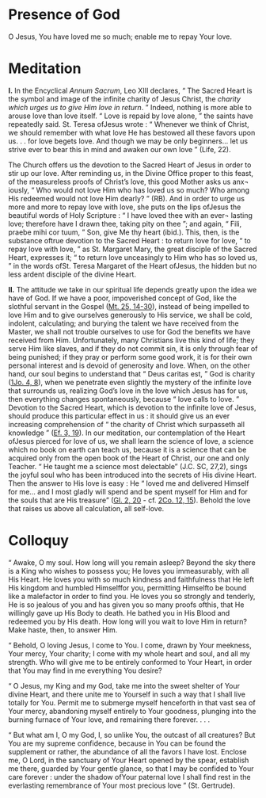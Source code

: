 # Presence of God

O Jesus, You have loved me so much; enable me to repay Your love.

# Meditation

**I.** In the Encyclical *Annum Sacrum*, Leo XIII declares, “ The Sacred Heart is the symbol and image of the infinite charity of Jesus Christ, the *charity which urges us to give Him love in return*. ” Indeed, nothing is more able to arouse love than love itself. “ Love is repaid by love alone, ” the saints have repeatedly said. St. Teresa ofJesus wrote : “ Whenever we think of Christ, we should remember with what love He has bestowed all these favors upon us. . . for love begets love. And though we may be only beginners... let us strive ever to bear this in mind and awaken our own love ” (Life, 22).

The Church offers us the devotion to the Sacred Heart of Jesus in order to stir up our love. After reminding us, in the Divine Office proper to this feast, of the measureless proofs of Christ’s love, this good Mother asks us anx¬ iously, “ Who would not love Him who has loved us so much? Who among His redeemed would not love Him dearly? ” (RB). And in order to urge us more and more to repay love with love, she puts on the lips ofJesus the beautiful words of Holy Scripture : “ I have loved thee with an ever¬ lasting love; therefore have I drawn thee, taking pity on thee ”; and again, “ Fili, praebe mihi cor tuum, ” Son, give Me thy heart (ibid.). This, then, is the substance oftrue devotion to the Sacred Heart : to return love for love, “ to repay love with love, ” as St. Margaret Mary, the great disciple of the Sacred Heart, expresses it; “ to return love unceasingly to Him who has so loved us, ” in the words ofSt. Teresa Margaret of the Heart ofJesus, the hidden but no less ardent disciple of the divine Heart.

**II.** The attitude we take in our spiritual life depends greatly upon the idea we have of God. If we have a poor, impoverished concept of God, like the slothful servant in the Gospel ([Mt. 25, 14-30](https://vulgata.online/bible/Mt.25?ed=DR2&vfn=DR2.Mt.25.14-30:vs)), instead of being impelled to love Him and to give ourselves generously to His service, we shall be cold, indolent, calculating; and burying the talent we have received from the Master, we shall not trouble ourselves to use for God the benefits we have received from Him. Unfortunately, many Christians live this kind of life; they serve Him like slaves, and if they do not commit sin, it is only through fear of being punished; if they pray or perform some good work, it is for their own personal interest and is devoid of generosity and love. When, on the other hand, our soul begins to understand that “ Deus caritas est, ” God is charity ([1Jo. 4, 8](https://vulgata.online/bible/1Jo.4?ed=DR2&vfn=DR2.1Jo.4.8:vs)), when we penetrate even slightly the mystery of the infinite love that surrounds us, realizing God’s love in the love which Jesus has for us, then everything changes spontaneously, because “ love calls to love. ” Devotion to the Sacred Heart, which is devotion to the infinite love of Jesus, should produce this particular effect in us : it should give us an ever increasing comprehension of “ the charity of Christ which surpasseth all knowledge ” ([Ef. 3, 19](https://vulgata.online/bible/Ef.3?ed=DR2&vfn=DR2.Ef.3.19:vs)). In our meditation, our contemplation of the Heart ofJesus pierced for love of us, we shall learn the science of love, a science which no book on earth can teach us, because it is a science that can be acquired only from the open book of the Heart of Christ, our one and only Teacher. “ He taught me a science most delectable” (J.C. SC, 27,2), sings the joyful soul who has been introduced into the secrets of His divine Heart. Then the answer to His love is easy : He “ loved me and delivered Himself for me... and I most gladly will spend and be spent myself for Him and for the souls that are His treasure” ([Gl. 2, 20](https://vulgata.online/bible/Gl.2?ed=DR2&vfn=DR2.Gl.2.20:vs) - cf. [2Co. 12, 15](https://vulgata.online/bible/2Co.12?ed=DR2&vfn=DR2.2Co.12.15:vs)). Behold the love that raises us above all calculation, all self-love.

# Colloquy

“ Awake, O my soul. How long will you remain asleep? Beyond the sky there is a King who wishes to possess you; He loves you immeasurably, with all His Heart. He loves you with so much kindness and faithfulness that He left His kingdom and humbled Himselffor you, permitting Himselfto be bound like a malefactor in order to find you. He loves you so strongly and tenderly, He is so jealous of you and has given you so many proofs ofthis, that He willingly gave up His Body to death. He bathed you in His Blood and redeemed you by His death. How long will you wait to love Him in return? Make haste, then, to answer Him.

“ Behold, O loving Jesus, I come to You. I come, drawn by Your meekness, Your mercy, Your charity; I come with my whole heart and soul, and all my strength. Who will give me to be entirely conformed to Your Heart, in order that You may find in me everything You desire?

“ O Jesus, my King and my God, take me into the sweet shelter of Your divine Heart, and there unite me to Yourself in such a way that I shall live totally for You. Permit me to submerge myself henceforth in that vast sea of Your mercy, abandoning myself entirely to Your goodness, plunging into the burning furnace of Your love, and remaining there forever. . . .

“ But what am I, O my God, I, so unlike You, the outcast of all creatures? But You are my supreme confidence, because in You can be found the supplement or rather, the abundance of all the favors I have lost. Enclose me, O Lord, in the sanctuary of Your Heart opened by the spear, establish me there, guarded by Your gentle glance, so that I may be confided to Your care forever : under the shadow ofYour paternal love I shall find rest in the everlasting remembrance of Your most precious love ” (St. Gertrude).
